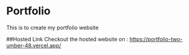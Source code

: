 # Portfolio
This is to create my portfolio website

##Hosted Link
Checkout the hosted website on :
https://portfolio-two-umber-48.vercel.app/
